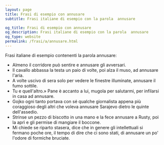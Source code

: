 ```yaml
---
layout: page
title: Frasi di esempio con annusare 
subtitle: Frasi italiane di esempio con la parola  annusare

og_title: Frasi di esempio con annusare 
og_description: Frasi italiane di esempio con la parola  annusare
og_type: website
permalink: /frasi/a/annusare.html
---
```


Frasi italiane di esempio contenenti la parola annusare:


- Almeno il corridore può sentire e annusare gli avversari.
- Il cavallo abbassa la testa un paio di volte, poi alza il muso, ad annusare l'aria.
- A volte uscivo di sera solo per vedere le finestre illuminate, annusare il fumo sottile.
- Tu e quell'altro.» Pane è accanto a lui, mugola per salutarmi, per infilarsi in casa ad annusare.
- Gojko ogni tanto portava con sé qualche giornalista appena più coraggioso degli altri che voleva annusare Sarajevo dietro le quinte dell'assedio.
- Strinse un pezzo di biscotto in una mano e la fece annusare a Rusty, poi la aprì e gli permise di mangiare il boccone.
- Mi chiede se riparto stasera, dice che in genere gli intellettuali si fermano poche ore, il tempo di dire che ci sono stati, di annusare un po' l'odore di formiche bruciate.
